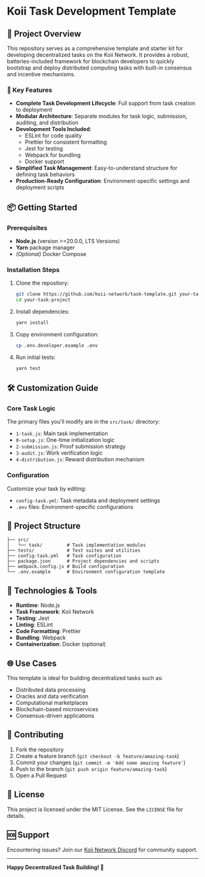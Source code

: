# Koii Task Development Template

## 🚀 Project Overview

This repository serves as a comprehensive template and starter kit for developing decentralized tasks on the Koii Network. It provides a robust, batteries-included framework for blockchain developers to quickly bootstrap and deploy distributed computing tasks with built-in consensus and incentive mechanisms.

### 🌟 Key Features

- **Complete Task Development Lifecycle**: Full support from task creation to deployment
- **Modular Architecture**: Separate modules for task logic, submission, auditing, and distribution
- **Development Tools Included**:
  - ESLint for code quality
  - Prettier for consistent formatting
  - Jest for testing
  - Webpack for bundling
  - Docker support
- **Simplified Task Management**: Easy-to-understand structure for defining task behaviors
- **Production-Ready Configuration**: Environment-specific settings and deployment scripts

## 📦 Getting Started

### Prerequisites

- **Node.js** (version >=20.0.0, LTS Versions)
- **Yarn** package manager
- _(Optional)_ Docker Compose

### Installation Steps

1. Clone the repository:
   ```bash
   git clone https://github.com/koii-network/task-template.git your-task-project
   cd your-task-project
   ```

2. Install dependencies:
   ```bash
   yarn install
   ```

3. Copy environment configuration:
   ```bash
   cp .env.developer.example .env
   ```

4. Run initial tests:
   ```bash
   yarn test
   ```

## 🛠 Customization Guide

### Core Task Logic

The primary files you'll modify are in the `src/task/` directory:

- `1-task.js`: Main task implementation
- `0-setup.js`: One-time initialization logic
- `2-submission.js`: Proof submission strategy
- `3-audit.js`: Work verification logic
- `4-distribution.js`: Reward distribution mechanism

### Configuration

Customize your task by editing:
- `config-task.yml`: Task metadata and deployment settings
- `.env` files: Environment-specific configurations

## 📂 Project Structure

```
├── src/
│   └── task/         # Task implementation modules
├── tests/            # Test suites and utilities
├── config-task.yml   # Task configuration
├── package.json      # Project dependencies and scripts
├── webpack.config.js # Build configuration
└── .env.example      # Environment configuration template
```

## 🔧 Technologies & Tools

- **Runtime**: Node.js
- **Task Framework**: Koii Network
- **Testing**: Jest
- **Linting**: ESLint
- **Code Formatting**: Prettier
- **Bundling**: Webpack
- **Containerization**: Docker (optional)

## 🌐 Use Cases

This template is ideal for building decentralized tasks such as:
- Distributed data processing
- Oracles and data verification
- Computational marketplaces
- Blockchain-based microservices
- Consensus-driven applications

## 🤝 Contributing

1. Fork the repository
2. Create a feature branch (`git checkout -b feature/amazing-task`)
3. Commit your changes (`git commit -m 'Add some amazing feature'`)
4. Push to the branch (`git push origin feature/amazing-task`)
5. Open a Pull Request

## 📄 License

This project is licensed under the MIT License. See the `LICENSE` file for details.

## 🆘 Support

Encountering issues? Join our [Koii Network Discord](https://discord.gg/koii-network) for community support.

---

**Happy Decentralized Task Building! 🚀**
